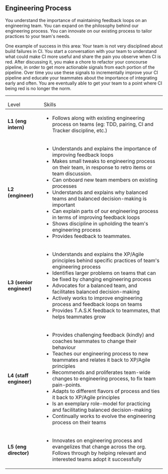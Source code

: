 <!--- This file was GENERATED.  Do not edit it directly.  Instead, edit the corresponding YAML file --->
## Engineering Process

You understand the importance of maintaining feedback loops on an engineering team. You can expand on the philosophy behind our engineering process. You can innovate on our existing process to tailor practices to your team's needs.

One example of success in this area: Your team is not very disciplined about build failures in CI. You start a conversation with your team to understand what could make CI more useful and share the pain you observe when CI is red. After discussing it, you make a chore to refactor your concourse pipeline, in order to get more actionable signals from each portion of the pipeline. Over time you use these signals to incrementally improve your CI pipeline and educate your teammates about the importance of integrating early and often. You are eventually able to get your team to a point where CI being red is no longer the norm.

---

<table>
<tbody>

<thead>
<td>Level</td><td>Skills</td>
</thead>

<tr>
<td><strong>L1 (eng intern)</strong></td>
<td valign="top"><ul>
  <li>Follows along with existing engineering process on teams (eg: TDD, pairing, CI and Tracker discipline, etc.)</li>
</ul></td>
</tr>

<tr>
<td><strong>L2 (engineer)</strong></td>
<td valign="top"><ul>
  <li>Understands and explains the importance of improving feedback loops</li>

  <li>Makes small tweaks to engineering process on their team, in response to retro items or team discussion.</li>

  <li>Can onboard new team members on existing processes</li>

  <li>Understands and explains why balanced teams and balanced decision-making is important</li>

  <li>Can explain parts of our engineering process in terms of improving feedback loops</li>

  <li>Shows discipline in upholding the team's engineering process</li>

  <li>Provides feedback to teammates.</li>
</ul></td>
</tr>

<tr>
<td><strong>L3 (senior engineer)</strong></td>
<td valign="top"><ul>
  <li>Understands and explains the XP/Agile principles behind specific practices of team's engineering process</li>

  <li>Identifies larger problems on teams that can be fixed by changing engineering process</li>

  <li>Advocates for a balanced team, and facilitates balanced decision-making</li>

  <li>Actively works to improve engineering process and feedback loops on teams</li>

  <li>Provides T.A.S.K feedback to teammates, that helps teammates grow</li>
</ul></td>
</tr>

<tr>
<td><strong>L4 (staff engineer)</strong></td>
<td valign="top"><ul>
  <li>Provides challenging feedback (kindly) and coaches teammates to change their behaviour</li>

  <li>Teaches our engineering process to new teammates and relates it back to XP/Agile principles</li>

  <li>Recommends and proliferates team-wide changes to engineering process, to fix team pain-points.</li>

  <li>Adapts to different flavors of process and ties it back to XP/Agile principles</li>

  <li>Is an exemplary role-model for practicing and facilitating balanced decision-making</li>

  <li>Continually works to evolve the engineering process on their teams</li>
</ul></td>
</tr>

<tr>
<td><strong>L5 (eng director)</strong></td>
<td valign="top"><ul>
  <li>Innovates on engineering process and evangelizes that change across the org. Follows through by helping relevant and interested teams adopt it successfully</li>
</ul></td>
</tr>



</tbody></table>
